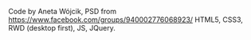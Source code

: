 Code by Aneta Wójcik, PSD from https://www.facebook.com/groups/940002776068923/
HTML5, CSS3, RWD (desktop first), JS, JQuery.
